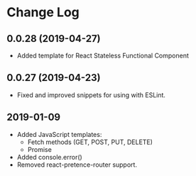# Change Log

## 0.0.28 (2019-04-27)
* Added template for React Stateless Functional Component

## 0.0.27 (2019-04-23)
* Fixed and improved snippets for using with ESLint.

## 2019-01-09
* Added JavaScript templates:
    * Fetch methods (GET, POST, PUT, DELETE)
    * Promise
* Added console.error()
* Removed react-pretence-router support.